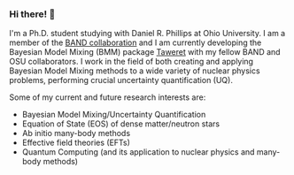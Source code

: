 ### Hi there! 👋

I'm a Ph.D. student studying with Daniel R. Phillips at Ohio University. I am a member of the [BAND collaboration](https://github.com/bandframework/bandframework) and I am currently developing the Bayesian Model Mixing (BMM) package [Taweret](https://github.com/danOSU/Taweret) with my fellow BAND and OSU collaborators. I work in the field of both creating and applying Bayesian Model Mixing methods to a wide variety of nuclear physics problems, performing crucial uncertainty quantification (UQ). 

Some of my current and future research interests are:
- Bayesian Model Mixing/Uncertainty Quantification
- Equation of State (EOS) of dense matter/neutron stars
- Ab initio many-body methods
- Effective field theories (EFTs)
- Quantum Computing (and its application to nuclear physics and many-body methods)

<!--
**asemposki/asemposki** is a ✨ _special_ ✨ repository because its `README.md` (this file) appears on your GitHub profile.

Here are some ideas to get you started:

- 🔭 I’m currently working on ...
- 🌱 I’m currently learning ...
- 👯 I’m looking to collaborate on ...
- 🤔 I’m looking for help with ...
- 💬 Ask me about ...
- 📫 How to reach me: ...
- 😄 Pronouns: ...
- ⚡ Fun fact: ...
-->
